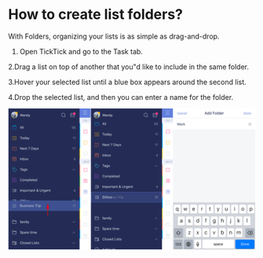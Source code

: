# How to create list folders?

With Folders, organizing your lists is as simple as drag-and-drop.

1. Open TickTick and go to the Task tab.

2.Drag a list on top of another that you"d like to include in the same folder.

3.Hover your selected list until a blue box appears around the second list.

4.Drop the selected list, and then you can enter a name for the folder.

![](ios/4.2/4.2.4.png)
